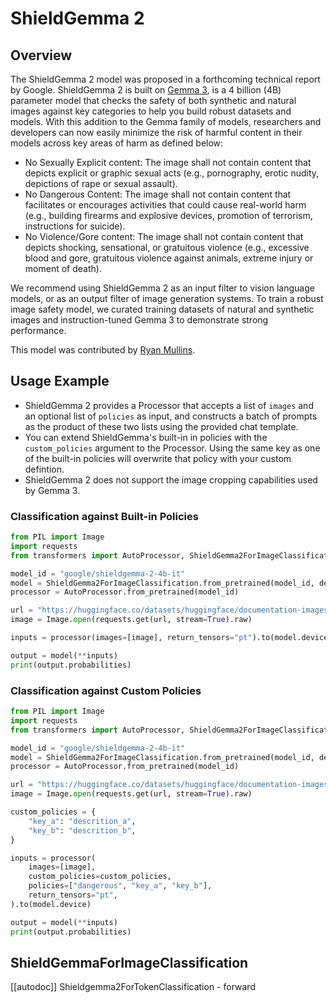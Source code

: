 
<!--Copyright 2025 The HuggingFace Team. All rights reserved.

Licensed under the Apache License, Version 2.0 (the "License"); you may not use this file except in compliance with
the License. You may obtain a copy of the License at

http://www.apache.org/licenses/LICENSE-2.0

Unless required by applicable law or agreed to in writing, software distributed under the License is distributed on
an "AS IS" BASIS, WITHOUT WARRANTIES OR CONDITIONS OF ANY KIND, either express or implied. See the License for the
specific language governing permissions and limitations under the License.

⚠️ Note that this file is in Markdown but contain specific syntax for our doc-builder (similar to MDX) that may not be
rendered properly in your Markdown viewer.

-->

# ShieldGemma 2

## Overview

The ShieldGemma 2 model was proposed in a forthcoming technical report by Google. ShieldGemma 2 is built on [Gemma 3](https://ai.google.dev/gemma/docs/core/model_card_3), is a 4 billion (4B) parameter model that checks the safety of both synthetic and natural images against key categories to help you build robust datasets and models. With this addition to the Gemma family of models, researchers and developers can now easily minimize the risk of harmful content in their models across key areas of harm as defined below:

-   No Sexually Explicit content: The image shall not contain content that depicts explicit or graphic sexual acts (e.g., pornography, erotic nudity, depictions of rape or sexual assault).
-   No Dangerous Content: The image shall not contain content that facilitates or encourages activities that could cause real-world harm (e.g., building firearms and explosive devices, promotion of terrorism, instructions for suicide).
-   No Violence/Gore content: The image shall not contain content that depicts shocking, sensational, or gratuitous violence (e.g., excessive blood and gore, gratuitous violence against animals, extreme injury or moment of death).

We recommend using ShieldGemma 2 as an input filter to vision language models, or as an output filter of image generation systems. To train a robust image safety model, we curated training datasets of natural and synthetic images and instruction-tuned Gemma 3 to demonstrate strong performance.

This model was contributed by [Ryan Mullins](https://huggingface.co/RyanMullins).

## Usage Example

- ShieldGemma 2 provides a Processor that accepts a list of `images` and an optional list of `policies` as input, and constructs a batch of prompts as the product of these two lists using the provided chat template.
- You can extend ShieldGemma's built-in in policies with the `custom_policies` argument to the Processor. Using the same key as one of the built-in policies will overwrite that policy with your custom defintion.
- ShieldGemma 2 does not support the image cropping capabilities used by Gemma 3.

### Classification against Built-in Policies

```python
from PIL import Image
import requests
from transformers import AutoProcessor, ShieldGemma2ForImageClassification

model_id = "google/shieldgemma-2-4b-it"
model = ShieldGemma2ForImageClassification.from_pretrained(model_id, device_map="auto")
processor = AutoProcessor.from_pretrained(model_id)

url = "https://huggingface.co/datasets/huggingface/documentation-images/resolve/main/bee.jpg"
image = Image.open(requests.get(url, stream=True).raw)

inputs = processor(images=[image], return_tensors="pt").to(model.device)

output = model(**inputs)
print(output.probabilities)
```

### Classification against Custom Policies

```python
from PIL import Image
import requests
from transformers import AutoProcessor, ShieldGemma2ForImageClassification

model_id = "google/shieldgemma-2-4b-it"
model = ShieldGemma2ForImageClassification.from_pretrained(model_id, device_map="auto")
processor = AutoProcessor.from_pretrained(model_id)

url = "https://huggingface.co/datasets/huggingface/documentation-images/resolve/main/bee.jpg"
image = Image.open(requests.get(url, stream=True).raw)

custom_policies = {
    "key_a": "descrition_a",
    "key_b": "descrition_b",
}

inputs = processor(
    images=[image],
    custom_policies=custom_policies,
    policies=["dangerous", "key_a", "key_b"],
    return_tensors="pt",
).to(model.device)

output = model(**inputs)
print(output.probabilities)
```

## ShieldGemmaForImageClassification

[[autodoc]] Shieldgemma2ForTokenClassification
    - forward
